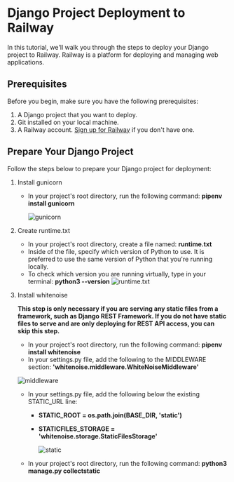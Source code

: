 # Django Project Deployment to Railway

In this tutorial, we'll walk you through the steps to deploy your Django project to Railway. Railway is a platform for deploying and managing web applications.

## Prerequisites

Before you begin, make sure you have the following prerequisites:

1. A Django project that you want to deploy.
2. Git installed on your local machine.
3. A Railway account. [Sign up for Railway](https://railway.app/) if you don't have one.

## Prepare Your Django Project

Follow the steps below to prepare your Django project for deployment:

1. Install gunicorn

   - In your project's root directory, run the following command: **pipenv install gunicorn**

     ![gunicorn](https://github.com/kevinleet/django-deploy-tutorial/blob/main/images/gunicorn.png?raw=true)

2. Create runtime.txt

   - In your project's root directory, create a file named: **runtime.txt**
   - Inside of the file, specify which version of Python to use. It is preferred to use the same version of Python that you're running locally.
   - To check which version you are running virtually, type in your terminal: **python3 --version**
     ![runtime.txt](https://github.com/kevinleet/django-deploy-tutorial/blob/main/images/runtime.png?raw=true)

3. Install whitenoise

   **This step is only necessary if you are serving any static files from a framework, such as Django REST Framework. If you do not have static files to serve and are only deploying for REST API access, you can skip this step.**

   - In your project's root directory, run the following command: **pipenv install whitenoise**
   - In your settings.py file, add the following to the MIDDLEWARE section: **'whitenoise.middleware.WhiteNoiseMiddleware'**

   ![middleware](https://github.com/kevinleet/django-deploy-tutorial/blob/main/images/middleware.png?raw=true)

   - In your settings.py file, add the following below the existing STATIC_URL line:

     - **STATIC_ROOT = os.path.join(BASE_DIR, 'static')**
     - **STATICFILES_STORAGE = 'whitenoise.storage.StaticFilesStorage'**

       ![static](https://github.com/kevinleet/django-deploy-tutorial/blob/main/images/static.png?raw=true)

   - In your project's root directory, run the following command: **python3 manage.py collectstatic**
